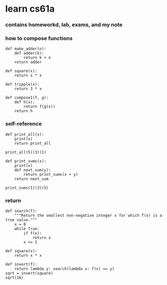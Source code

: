 # learn cs61a
### contains homeworkd, lab, exams, and my note

### how to compose functions
```
def make_adder(n):
    def adder(k):
        return k + n
    return adder

def square(x):
    return x * x

def tripple(x):
    return 3 * x

def compose1(f, g):
    def h(x):
        return f(g(x))
    return h
```

### self-reference
```
def print_all(x):
    print(x)
    return print_all

print_all(5)(3)(1)

def print_sums(x):
    print(x)
    def next_sum(y):
        return print_sums(x + y)
    return next_sum

print_sums(1)(3)(5)
```

### return
```
def search(f):
    """Return the smallest non-negative integer x for which f(x) is a true value."""
    x = 0
    while True:
        if f(x):
            return x
        x += 1
        
def square(x):
    return x * x

def invert(f):
    return lambda y: search(lambda x: f(x) == y)
sqrt = invert(square)
sqrt(16)
```